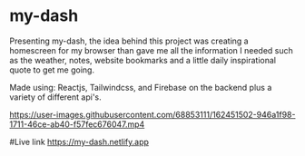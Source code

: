 # my-dash

Presenting my-dash, the idea behind this project was creating a homescreen for my browser than gave me all the information I needed such as the weather, notes, website bookmarks and a little daily inspirational quote to get me going.

Made using: Reactjs, Tailwindcss, and Firebase on the backend plus a variety of different api's.


https://user-images.githubusercontent.com/68853111/162451502-946a1f98-1711-46ce-ab40-f57fec676047.mp4


#Live link
https://my-dash.netlify.app
